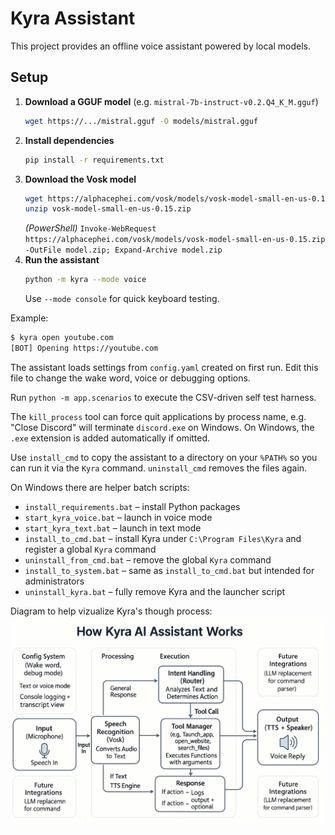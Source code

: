 # Kyra Assistant

This project provides an offline voice assistant powered by local models.

## Setup

1. **Download a GGUF model** (e.g. `mistral-7b-instruct-v0.2.Q4_K_M.gguf`)
   ```bash
   wget https://.../mistral.gguf -O models/mistral.gguf
   ```
2. **Install dependencies**
   ```bash
   pip install -r requirements.txt
   ```
3. **Download the Vosk model**
   ```bash
   wget https://alphacephei.com/vosk/models/vosk-model-small-en-us-0.15.zip
   unzip vosk-model-small-en-us-0.15.zip
   ```
   *(PowerShell)* `Invoke-WebRequest https://alphacephei.com/vosk/models/vosk-model-small-en-us-0.15.zip -OutFile model.zip; Expand-Archive model.zip`
4. **Run the assistant**
   ```bash
   python -m kyra --mode voice
   ```
   Use `--mode console` for quick keyboard testing.

Example:
```bash
$ kyra open youtube.com
[BOT] Opening https://youtube.com
```

The assistant loads settings from `config.yaml` created on first run. Edit this
file to change the wake word, voice or debugging options.

Run `python -m app.scenarios` to execute the CSV-driven self test harness.

The `kill_process` tool can force quit applications by process name, e.g.
"Close Discord" will terminate `discord.exe` on Windows. On Windows, the
`.exe` extension is added automatically if omitted.

Use `install_cmd` to copy the assistant to a directory on your `%PATH%` so you
can run it via the `Kyra` command. `uninstall_cmd` removes the files again.

On Windows there are helper batch scripts:

- `install_requirements.bat` – install Python packages
- `start_kyra_voice.bat` – launch in voice mode
- `start_kyra_text.bat` – launch in text mode
- `install_to_cmd.bat` – install Kyra under `C:\Program Files\Kyra` and register a global `Kyra` command
- `uninstall_from_cmd.bat` – remove the global `Kyra` command
- `install_to_system.bat` – same as `install_to_cmd.bat` but intended for administrators
- `uninstall_kyra.bat` – fully remove Kyra and the launcher script

Diagram to help vizualize Kyra's though process: ![Screenshot](explanation.png)
